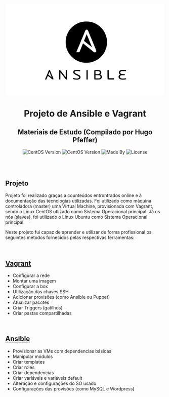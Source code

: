 <p align="center">
    <img alt="Logo Codenation" src="logo.svg">
</p>

<h1 align="center">
    Projeto de Ansible e Vagrant
</h1>

<h2 align="center">
    Materiais de Estudo (Compilado por Hugo Pfeffer)
</h2>

<p align="center">
    <img alt="CentOS Version" src="https://img.shields.io/badge/Linux-CentOS8-green">
    <img alt="CentOS Version" src="https://img.shields.io/badge/Linux-Ubuntu-green">
    <img alt="Made By" src="https://img.shields.io/badge/Made%20By-Hugo%20Pfeffer-red">
    <img alt="License" src="https://img.shields.io/github/license/HugoPfeffer/vagrant-ansible">
    <!-- <img alt="Stargazers" src="https://img.shields.io/github/stars/HugoPfeffer/vagrant-ansible?style=social"> -->
</p>

</br>
</br>
<h2> Projeto </h2>

Projeto foi realizado graças a counteúdos entrontrados online e à documentação das tecnologias utilizadas.
Foi utilizado  como máquina controladora (master) uma Virtual Machine, provisionada com Vagrant, sendo o Linux CentOS utlizado como Sistema Operacional principal. Já os nós (slaves), foi utilizado o Linux Ubuntu como Sistema Operacional principal. 

Neste projeto fui capaz de aprender e utilizar de forma profissional os seguintes métodos fornecidos pelas respectivas ferramentas:


</br>
<h2> <a href="https://www.vagrantup.com/">Vagrant</a></h2>
<ul>
    <li>Configurar a rede</li>
    <li>Montar uma imagem</li>
    <li>Configurar a box</li>
    <li>Utilização das chaves SSH</li>
    <li>Adicionar provisões (como Ansible ou Puppet)</li>
    <li>Atualizar pacotes</li>
    <li>Criar Triggers (gatilhos)</li>
    <li>Criar pastas compartilhadas</li>
</ul>

</br>
<h2> <a href="https://www.ansible.com/">Ansible</a></h2>
<ul>
    <li>Provisionar as VMs com dependencias básicas</li>
    <li>Manipular módulos</li>
    <li>Criar templates</li>
    <li>Criar roles</li>
    <li>Criar dependencias</li>
    <li>Criar variáveis e variáveis default</li>
    <li>Alteração e configurações do SO usado</li>
    <li>Configurações das provisões (como MySQL e Wordpress)</li>
</ul>







